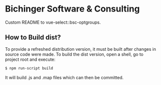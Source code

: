 # Bichinger Software & Consulting
Custom README to vue-select::bsc-optgroups.

## How to Build dist?
To provide a refreshed distribution version, it must be built after changes in source code were made.
To build the dist version, open a shell, go to project root and execute:
 ```bash
 $ npm run-script build
 ```
It will build .js and .map files which can then be committed.

